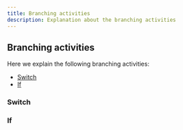 ```yaml
---
title: Branching activities
description: Explanation about the branching activities
---
```


## Branching activities

Here we explain the following branching activities:
- [Switch](#switch)
- [If](#if)

### <a id="switch"></a>Switch

### <a id="if"></a>If
